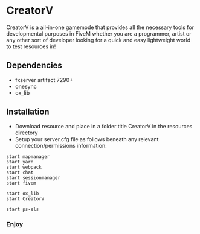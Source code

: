 # CreatorV

CreatorV is a all-in-one gamemode that provides all the necessary tools for developmental purposes 
in FiveM whether you are a programmer, artist or any other sort of developer looking for a quick and easy lightweight world to test resources in!

## Dependencies

- fxserver artifact 7290+
- onesync
- ox_lib

## Installation

- Download resource and place in a folder title CreatorV in the resources directory
- Setup your server.cfg file as follows beneath any relevant connection/permissions information:

```
start mapmanager
start yarn
start webpack
start chat
start sessionmanager
start fivem

start ox_lib
start CreatorV

start ps-els
```

### Enjoy
